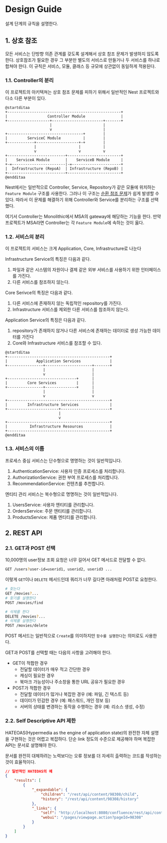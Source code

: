# Design Guide

설계 단계의 규칙을 설명한다.

## 1. 상호 참조

모든 서비스는 단방향 의존 관계를 갖도록 설계해서 상호 참조 문제가 발생하지 않도록 한다.
상호참조가 필요한 경우 그 부분만 별도의 서비스로 만들거나 두 서비스를 하나로 합쳐야 한다.
이 규칙은 서비스, 모듈, 클래스 등 규모에 상관없이 동일하게 적용된다.

### 1.1. Controller의 분리

이 프로젝트의 아키텍쳐는 상호 참조 문제를 피하기 위해서 일반적인 Nest 프로젝트와 다소 다른 부분이 있다.

```plantuml
@startditaa
+---------------------------------------------------+
|                  Controller Module                |
+-------------------+-----------------------+-------+
                    |                       |
                    v                       |
+----------------------------------+        |
|         ServiceC Module          |        |
+------------+-------------------+-+        |
             |                   |          |
             v                   v          v
+--------------------------+------------------------+
|    ServiceA Module       |    ServiceB Module     |
+-=------------------------|-=----------------------+
|  Infrastructure (RepoA)  | Infrastructure (RepoB) |
+--------------------------+------------------------+
@endditaa
```

Nest에서는 일반적으로 Controller, Service, Repository가 같은 모듈에 위치하는 `Feature Module` 구조를 사용한다. 그러나 이 구조는 [순환 참조 문제](./problems-with-feature-modules.md)가 쉽게 발생할 수 있다. 따라서 이 문제를 해결하기 위해 Controller와 Service를 분리하는 구조를 선택했다.

여기서 Controller는 Monolithic에서 MSA의 gateway에 해당하는 기능을 한다.
만약 프로젝트가 MSA라면 Controller는 각 `Feature Module`에 속하는 것이 옳다.

### 1.2. 서비스의 분리

이 프로젝트의 서비스는 크게 Application, Core, Infrastructure로 나눈다

Infrastructure Service의 특징은 다음과 같다.

1. 파일과 같은 시스템의 자원이나 결제 같은 외부 서비스를 사용하기 위한 인터페이스를 가진다.
1. 다른 서비스를 참조하지 않는다.

Core Serivce의 특징은 다음과 같다.

1. 다른 서비스에 존재하지 않는 독립적인 repository를 가진다.
1. Infrastructure 서비스를 제외한 다른 서비스를 참조하지 않는다.

Application Service의 특징은 다음과 같다.

1. repository가 존재하지 않거나 다른 서비스에 존재하는 데이터로 생성 가능한 데이터를 가진다
1. Core와 Infrastructure 서비스를 참조할 수 있다.

```plantuml
@startditaa
+----------------------------------------------+
|             Application Services             |
+----------------+---------------------+-------+
                 |                     |
                 v                     |
+-------------------------------+      |
|         Core Services         |      |
+----------------+--------------+      |
                 |                     |
                 v                     v
+----------------------------------------------+
|         Infrastructure Services              |
+-----------------------+----------------------+
                        |
                        v
+----------------------------------------------+
|          Infrastructure Resources            |
+----------------------------------------------+
@endditaa
```

### 1.3. 서비스의 이름

프로세스 중심 서비스는 단수형으로 명명하는 것이 일반적입니다.

1. AuthenticationService: 사용자 인증 프로세스를 처리합니다.
1. AuthorizationService: 권한 부여 프로세스를 처리합니다.
1. RecommendationService: 컨텐츠를 추천합니다.

엔티티 관리 서비스는 복수형으로 명명하는 것이 일반적입니다.

1. UsersService: 사용자 엔티티를 관리합니다.
1. OrdersService: 주문 엔티티를 관리합니다.
1. ProductsService: 제품 엔티티를 관리합니다.

## 2. REST API

### 2.1. GET과 POST 선택

10,000명의 user정보 조회 요청은 너무 길어서 GET 메서드로 전달할 수 없다.

```sh
GET /users?user-id=userid1, userid2, userid3 ...
```

이렇게 `GET`이나 `DELETE` 메서드인데 쿼리가 너무 길다면 아래처럼 POST로 요청한다.

```sh
# 찾는다
GET /movies?...
# 찾기를 실행한다
POST /movies/find

# 삭제를 한다
DELETE /movies?...
# 삭제를 실행한다
POST /movies/delete
```

POST 메서드는 일반적으로 `Create`를 의미하지만 `함수를 실행한다`는 의미로도 사용한다.

GET과 POST를 선택할 때는 다음의 사항을 고려해야 한다.

-   GET이 적합한 경우
    -   전달할 데이터가 매우 적고 간단한 경우
    -   캐싱이 필요한 경우
    -   북마크 가능성이나 주소창을 통한 URL 공유가 필요한 경우
-   POST가 적합한 경우
    -   전달할 데이터가 많거나 복잡한 경우 (예: 파일, 긴 텍스트 등)
    -   데이터가 민감한 경우 (예: 패스워드, 개인 정보 등)
    -   서버의 상태를 변경하는 동작을 수행하는 경우 (예: 리소스 생성, 수정)

### 2.2. Self Descriptive API 제한

HATEOAS(Hypermedia as the engine of application state)의 완전한 자체 설명을 구현하는 것은 어렵고 복잡하다.
단순 link 정도의 수준으로 제공해야 하며 복잡한 API는 문서로 설명해야 한다.

문서를 완전히 대체하려는 노력보다는 오류 정보를 더 자세히 출력하는 코드를 작성하는 것이 효율적이다.

```json
// 일반적인 HATEOAS의 예
{
    "results": [
        {
            "_expandable": {
                "children": "/rest/api/content/98308/child",
                "history": "/rest/api/content/98308/history"
            },
            "_links": {
                "self": "http://localhost:8080/confluence/rest/api/content/98308",
                "webui": "/pages/viewpage.action?pageId=98308"
            }
        }
    ]
}
```
